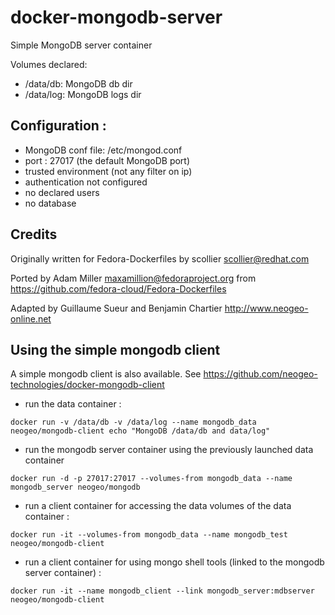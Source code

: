 # docker-mongodb-server
Simple MongoDB server container

Volumes declared:
- /data/db: MongoDB db dir
- /data/log: MongoDB logs dir

## Configuration :
- MongoDB conf file: /etc/mongod.conf
- port : 27017 (the default MongoDB port)
- trusted environment (not any filter on ip)
- authentication  not configured
- no declared users
- no database


## Credits
Originally written for Fedora-Dockerfiles by scollier <scollier@redhat.com>

Ported by Adam Miller <maxamillion@fedoraproject.org> from https://github.com/fedora-cloud/Fedora-Dockerfiles

Adapted by Guillaume Sueur and Benjamin Chartier http://www.neogeo-online.net


## Using the simple mongodb client

A simple mongodb client is also available.
See https://github.com/neogeo-technologies/docker-mongodb-client


- run the data container :
```
docker run -v /data/db -v /data/log --name mongodb_data neogeo/mongodb-client echo "MongoDB /data/db and data/log"
```

- run the mongodb server container using the previously launched data container
```
docker run -d -p 27017:27017 --volumes-from mongodb_data --name mongodb_server neogeo/mongodb
```

- run a client container for accessing the data volumes of the data container : 
```
docker run -it --volumes-from mongodb_data --name mongodb_test neogeo/mongodb-client
```

- run a client container for using mongo shell tools (linked to the mongodb server container) :
```
docker run -it --name mongodb_client --link mongodb_server:mdbserver neogeo/mongodb-client
```